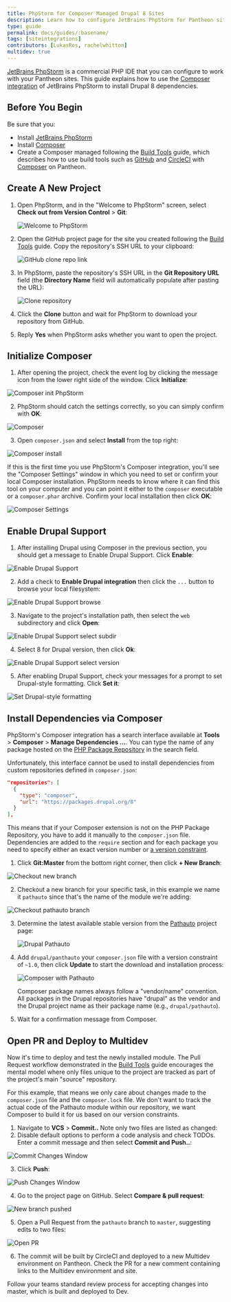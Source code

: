 ```yaml
---
title: PhpStorm for Composer Managed Drupal 8 Sites
description: Learn how to configure JetBrains PhpStorm for Pantheon sites managed with Composer using a GitHub Pull Request workflow.
type: guide
permalink: docs/guides/:basename/
tags: [siteintegrations]
contributors: [LukasRos, rachelwhitton]
multidev: true
---
```

[JetBrains PhpStorm](https://www.jetbrains.com/phpstorm/) is a commercial PHP IDE that you can configure to work with your Pantheon sites. This guide explains how to use the [Composer integration](https://confluence.jetbrains.com/display/PhpStorm/Composer+Support+in+PhpStorm) of JetBrains PhpStorm to install Drupal 8 dependencies.

## Before You Begin
Be sure that you:

* Install [JetBrains PhpStorm](https://www.jetbrains.com/phpstorm/)
* Install [Composer](https://getcomposer.org/)
* Create a Composer managed following the [Build Tools](/guides/build-tools/) guide, which describes how to use build tools such as [GitHub](https://github.com/) and [CircleCI](https://circleci.com/) with [Composer](/composer/) on Pantheon.

## Create A New Project

1. Open PhpStorm, and in the "Welcome to PhpStorm" screen, select **Check out from Version Control** > **Git**:

   <Image alt="Welcome to PhpStorm" path="integrations/phpstorm/phpstorm-welcome.png" />

2. Open the GitHub project page for the site you created following the [Build Tools](/guides/build-tools/) guide. Copy the repository's SSH URL to your clipboard:

    <Image alt="GitHub clone repo link" path="pr-workflow/clone.png" />

3. In PhpStorm, paste the repository's SSH URL in the **Git Repository URL** field (the **Directory Name** field will automatically populate after pasting the URL):

   <Image alt="Clone repository" path="integrations/phpstorm/clone-dialogue.png" />

4. Click the **Clone** button and wait for PhpStorm to download your repository from GitHub.
5. Reply **Yes** when PhpStorm asks whether you want to open the project.

## Initialize Composer
1. After opening the project, check the event log by clicking the message icon from the lower right side of the window. Click **Initialize**:

  <Image alt="Composer init PhpStorm" path="integrations/phpstorm/initcomposer-popup.png" />

2. PhpStorm should catch the settings correctly, so you can simply confirm with **OK**:

  <Image alt="Composer" path="integrations/phpstorm/Composer.png" />

3. Open `composer.json` and select **Install** from the top right:

  <Image alt="Composer install" path="integrations/phpstorm/composer-install.png" />

  If this is the first time you use PhpStorm's Composer integration, you'll see the "Composer Settings" window in which you need to set or confirm your local Composer installation. PhpStorm needs to know where it can find this tool on your computer and you can point it either to the `composer` executable or a `composer.phar` archive. Confirm your local installation then click **OK**:

  <Image alt="Composer Settings" path="integrations/phpstorm/composer-settings.png" />

## Enable Drupal Support
1. After installing Drupal using Composer in the previous section, you should get a message to Enable Drupal Support. Click **Enable**:

  <Image alt="Enable Drupal Support" path="integrations/phpstorm/enable-drupal-support.png" />

2. Add a check to **Enable Drupal integration** then click the `...` button to browse your local filesystem:

  <Image alt="Enable Drupal Support browse" path="integrations/phpstorm/drupal-support-popup.png" />

3. Navigate to the project's installation path, then select the `web` subdirectory and click **Open**:

  <Image alt="Enable Drupal Support select subdir" path="integrations/phpstorm/web-subdir.png" />

4. Select 8 for Drupal version, then click **Ok**:

  <Image alt="Enable Drupal Support select version" path="integrations/phpstorm/version-8.png" />

5. After enabling Drupal Support, check your messages for a prompt to set Drupal-style formatting. Click **Set it**:

  <Image alt="Set Drupal-style formatting" path="integrations/phpstorm/set-drupal-styling.png" />

## Install Dependencies via Composer
PhpStorm's Composer integration has a search interface available at **Tools** > **Composer** > **Manage Dependencies ...**. You can type the name of any package hosted on the [PHP Package Repository](https://packagist.org/) in the search field.

Unfortunately, this interface cannot be used to install dependencies from custom repositories defined in `composer.json`:

```json
"repositories": [
  {
    "type": "composer",
    "url": "https://packages.drupal.org/8"
  }
],
```

This means that if your Composer extension is not on the PHP Package Repository, you have to add it manually to the `composer.json` file. Dependencies are added to the `require` section and for each package you need to specify either an exact version number or [a version constraint](https://getcomposer.org/doc/articles/versions.md).

1. Click **Git:Master** from the bottom right corner, then click **+ New Branch**:

  <Image alt="Checkout new branch" path="integrations/phpstorm/checkout-pathauto.png" />

2. Checkout a new branch for your specific task, in this example we name it `pathauto` since that's the name of the module we're adding:

  <Image alt="Checkout pathauto branch" path="integrations/phpstorm/new-branch-name.png" />

3. Determine the latest available stable version from the [Pathauto](https://www.drupal.org/project/pathauto) project page:

   <Image alt="Drupal Pathauto" path="integrations/phpstorm/Pathauto___Drupal_org.png" />

4. Add `drupal/panthauto` your `composer.json` file with a version constraint of `~1.0`, then click **Update** to start the download and installation process:

   <Image alt="Composer with Pathauto" path="integrations/phpstorm/composer-pathauto.png" />

   Composer package names always follow a "vendor/name" convention. All packages in the Drupal repositories have "drupal" as the vendor and the Drupal project name as their package name (e.g., `drupal/pathauto`).

5. Wait for a confirmation message from Composer.

## Open PR and Deploy to Multidev
Now it's time to deploy and test the newly installed module. The Pull Request workflow demonstrated in the [Build Tools](/guides/build-tools/) guide encourages the mental model where only files unique to the project are tracked as part of the project's main "source" repository.

For this example, that means we only care about changes made to the `composer.json` file and the `composer.lock` file. We don't want to track the actual code of the Pathauto module within our repository, we want Composer to build it for us based on our version constraints.

1. Navigate to **VCS** > **Commit..** Note only two files are listed as changed:
2. Disable default options to perform a code analysis and check TODOs. Enter a commit message and then select **Commit and Push..**:

  <Image alt="Commit Changes Window" path="integrations/phpstorm/commit-change.png" />

3. Click **Push**:

  <Image alt="Push Changes Window" path="integrations/phpstorm/push.png" />

4. Go to the project page on GitHub. Select **Compare & pull request**:

  <Image alt="New branch pushed" path="integrations/phpstorm/compare-button.png" />

5. Open a Pull Request from the `pathauto` branch to `master`, suggesting edits to two files:

  <Image alt="Open PR" path="integrations/phpstorm/open-pr.png" />

6. The commit will be built by CircleCI and deployed to a new Multidev environment on Pantheon. Check the PR for a new comment containing links to the Multidev environment and site.

Follow your teams standard review process for accepting changes into master, which is built and deployed to Dev.
